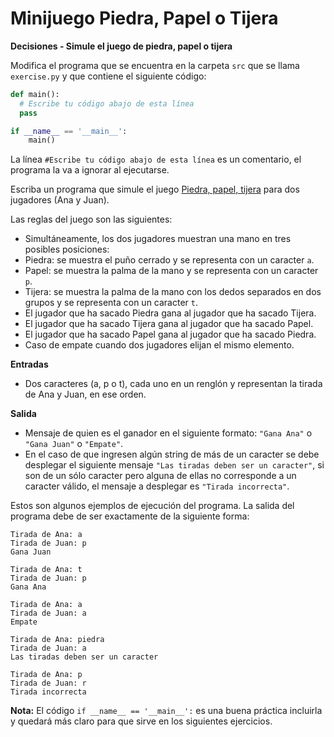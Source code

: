 # Minijuego Piedra, Papel o Tijera
**Decisiones - Simule el juego de piedra, papel o tijera**

Modifica el programa que se encuentra en la carpeta `src` que se llama
`exercise.py` y que contiene el siguiente código:

```python
def main():
  # Escribe tu código abajo de esta línea
  pass

if __name__ == '__main__':
    main()
```

La línea `#Escribe tu código abajo de esta línea` es un comentario,
el programa la va a ignorar al ejecutarse.

Escriba un programa que simule el juego <a href="https://es.wikipedia.org/wiki/Piedra,_papel_o_tijera">Piedra, papel, tijera</a> para dos jugadores (Ana y Juan).

Las reglas del juego son las siguientes:
- Simultáneamente, los dos jugadores muestran una mano en tres posibles posiciones:
- Piedra: se muestra el puño cerrado y se representa con un caracter `a`.
- Papel: se muestra la palma de la mano y se representa con un caracter `p`.
- Tijera: se muestra la palma de la mano con los dedos separados en dos grupos y se representa con un caracter `t`.
- El jugador que ha sacado Piedra gana al jugador que ha sacado Tijera.
- El jugador que ha sacado Tijera gana al jugador que ha sacado Papel.
- El jugador que ha sacado Papel gana al jugador que ha sacado Piedra.
- Caso de empate cuando dos jugadores elijan el mismo elemento.

**Entradas**
- Dos caracteres (a, p o t), cada uno en un renglón y representan la tirada de Ana y Juan, en ese orden.

**Salida**
- Mensaje de quien es el ganador en el siguiente formato: `"Gana Ana"` o `"Gana Juan"` o `"Empate"`. 
- En el caso de que ingresen algún string de más de un caracter se debe desplegar el siguiente mensaje `"Las tiradas deben ser un caracter"`, si son de un sólo caracter pero alguna de ellas no corresponde a un caracter válido, el mensaje a desplegar es `"Tirada incorrecta"`.

Estos son algunos ejemplos de ejecución del programa. La salida del programa debe de ser exactamente de la siguiente forma:

```plaintext
Tirada de Ana: a
Tirada de Juan: p
Gana Juan

Tirada de Ana: t
Tirada de Juan: p
Gana Ana

Tirada de Ana: a
Tirada de Juan: a
Empate

Tirada de Ana: piedra
Tirada de Juan: a
Las tiradas deben ser un caracter

Tirada de Ana: p
Tirada de Juan: r
Tirada incorrecta
```
**Nota:** El código `if __name__ == '__main__':` es una buena práctica incluirla y quedará más claro para que sirve en los siguientes ejercicios.